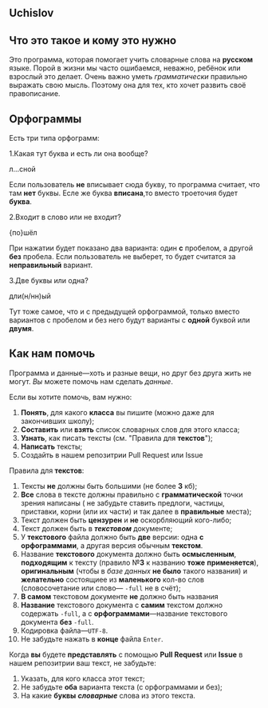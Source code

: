 ﻿## Uchislov

## Что это такое и кому это нужно
Это программа, которая помогает учить словарные слова на **русском** языке. Порой в жизни мы часто ошибаемся, неважно, ребёнок или взрослый это делает. Очень важно уметь _грамматически_ правильно выражать свою мысль. Поэтому она для тех, кто хочет развить своё правописание.

## Орфограммы
Есть три типа орфограмм:

1.Какая тут буква и есть ли она вообще?

л...сной

Если пользователь __не__ вписывает сюда букву, то программа считает, что там __нет__ буквы. Есле же буква __вписана__,то вместо троеточия будет __буква__.

2.Входит в слово или не входит?

{по}шёл

При нажатии будет показано два варианта: один __с__ пробелом, а другой **без** пробела. Если пользователь не выберет, то будет считатся за **неправильный** вариант.

3.Две буквы или одна?

дли(н/нн)ый

Тут тоже самое, что и с предыдущей орфограммой, только вместо вариантов с пробелом и без него будут варианты с **одной** буквой или **двумя**.

## Как нам помочь

Программа и данные—хоть и разные вещи, но друг без друга жить не могут. *Вы* можете помочь нам сделать *данные*. 

Если вы хотите помочь, вам нужно:
1. __Понять__, для какого __класса__ вы пишите (можно даже для закончивших школу);
2. __Составить__ или __взять__ список словарных слов для этого класса;
3. __Узнать__, как писать тексты (см. "Правила для __текстов__");
4. __Написать__ тексты;
5. Создайть в нашем репозитрии Pull Request или Issue

Правила для __текстов__:
1. Тексты __не__ должны быть большими (не более __3__ кб);
2. __Все__ слова в тексте должны правильно с __грамматической__ точки зрения написаны ( не забудьте ставить предлоги, частицы, приставки, корни (или их части) и так далее в __правильные__ места);
3. Текст должен быть __цензурен__ и __не__ оскорбляющий кого-либо;
4. Текст должен быть в ***текстовом*** документе;
5. У **текстового** файла должно быть **две** версии: одна **с орфограммами**, а другая версия обычным **текстом**.
6. Название **текстового** документа должно быть **осмысленным**, **подходящим** к тексту (правило №**3** к названию **тоже** **применяется**), **оригинальным** (чтобы в *базе данных* **не было** такого названия) и **желательно** состоящиее из **маленького** кол-во слов (словосочетание или слово— `-full` не в счёт); 
7. **В самом** текстовом документе **не** должно быть названия
8. **Название** текстового документа с **самим** текстом должно содержать `-full`, а с **орфограммами**—название текстового документа **без** `-full`.
9. Кодировка файла—`UTF-8`.
10. Не забудьте нажать в **конце** файла `Enter`.

Когда **вы** будете **представлять** с помощью **Pull Request** или **Issue** в нашем репозитрии ваш текст, не забудьте:
1. Указать, для кого класса этот текст;
2. Не забудьте **оба** варианта текста (с орфограммами и без);
3. На какие **буквы** ***словарные*** слова из этого текста.
 


